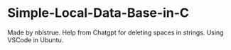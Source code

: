 # Simple-Local-Data-Base-in-C
Made by nblstrue. Help from Chatgpt for deleting spaces in strings. Using VSCode in Ubuntu.
